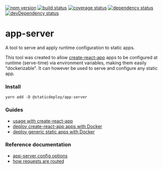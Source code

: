 [![npm version](https://img.shields.io/npm/v/@staticdeploy/app-server.svg)](https://www.npmjs.com/package/@staticdeploy/app-server)
[![build status](https://img.shields.io/circleci/project/github/staticdeploy/app-server.svg)](https://circleci.com/gh/staticdeploy/app-server)
[![coverage status](https://codecov.io/github/staticdeploy/app-server/coverage.svg?branch=master)](https://codecov.io/github/staticdeploy/app-server?branch=master)
[![dependency status](https://david-dm.org/staticdeploy/app-server.svg)](https://david-dm.org/staticdeploy/app-server)
[![devDependency status](https://david-dm.org/staticdeploy/app-server/dev-status.svg)](https://david-dm.org/staticdeploy/app-server#info=devDependencies)

# app-server

A tool to serve and apply runtime configuration to static apps.

This tool was created to allow
[create-react-app](https://github.com/facebook/create-react-app) apps to be
configured at runtime (serve-time) via environment variables, making them easily
"dockerizable". It can however be used to serve and configure any static app.

### Install

```
yarn add -D @staticdeploy/app-server
```

### Guides

- [usage with create-react-app](docs/usage-with-cra.md)
- [deploy create-react-app apps with Docker](docs/deploy-cra-apps-with-docker.md)
- [deploy generic static apps with Docker](docs/deploy-apps-with-docker.md)

### Reference documentation

- [app-server config options](docs/app-server-config-options.md)
- [how requests are routed](docs/requests-routing.md)

